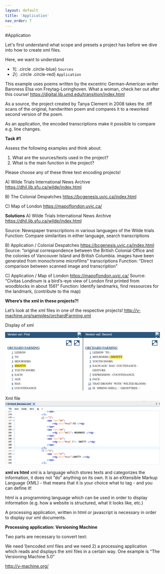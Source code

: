 ```yaml
---
layout: default
title: 'Application'
nav_order: 7
---
```

#Application

Let's first understand what scope and presets a project has before we dive into how to create xml files. 

Here, we want to understand 

* *1*{: .circle .circle-blue} `Sources`
* *2*{: .circle .circle-red} `Application`

This example uses poems written by the excentric German-American writer Baroness Elsa von Freytag-Loringhoven. What a woman, check her out after this course!
https://digital.lib.umd.edu/transition/index.html

As a source, the project created by Tanya Clement in 2008 takes the .tiff scans of the original, handwritten poem and compares it to a reworked second version of the poem. 

As an application, the encoded transcriptions make it possible to compare e.g. line changes. 

**Task #1**

Assess the following examples and think about:

1) What are the sources/texts used in the project?
2) What is the main function in the project? 

Please choose any of these three text encoding projects!

A) Wilde Trials International News Archive https://dhil.lib.sfu.ca/wilde/index.html

B) The Colonial Despatches 
https://bcgenesis.uvic.ca/index.html

C) Map of London
https://mapoflondon.uvic.ca/


**Solutions**
A)
Wilde Trials International News Archive 
https://dhil.lib.sfu.ca/wilde/index.html

Source: Newspaper transcriptions in various languages of the Wilde trials
Function: Compare similarities in either language, search transcriptions

B)
Application / Colonial Despatches
https://bcgenesis.uvic.ca/index.html
Source: “original correspondence between the British Colonial Office and the colonies of Vancouver Island and British Columbia. images have been generated from monochrome microfilms”
transcriptions
Function: “Direct comparison between scanned image and transcription”

C) 
Application / Map of London
https://mapoflondon.uvic.ca/
Source: “Civitas Londinum is a bird’s-eye view of London first printed from woodblocks in about 1561” 
Function: Identify landmarks, find ressources for the landmark, (contribute to the map)

**Where’s the xml in these projects?!**

Let’s look at the xml files in one of the respective projects! 
http://v-machine.org/samples/orchardFarming.xml

Display of xml

![Machine](https://github.com/ubc-library-rc/creating-xml-files-in-oxygen/blob/main/content/images/Versioning%20machine%20Orchard.png)

Xml file
![xml file](https://github.com/ubc-library-rc/creating-xml-files-in-oxygen/blob/main/content/images/xml%20Orchard.png)


**xml vs html**
xml is a language which stores texts and categorizes the information, it does not “do” anything on its own. 
It is an eXtensible Markup Language (XML) - that means that it is your choice what to tag - and you can define it!


html is a programming language which can be used in order to display information (e.g. how a website is structured, what it looks like, etc.)


A processing application, written in html or javascript is necessary in order to display our xml documents.

**Processing application: Versioning Machine**

Two parts are necessary to convert text:

We need 1)encoded xml files and we need 2) a processing application which reads and displays the xml files in a certain way. 
One example is “The Versioning Machine 5.0”

http://v-machine.org/




